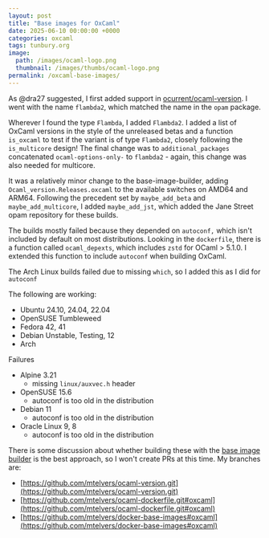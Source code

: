 ```yaml
---
layout: post
title: "Base images for OxCaml"
date: 2025-06-10 00:00:00 +0000
categories: oxcaml
tags: tunbury.org
image:
  path: /images/ocaml-logo.png
  thumbnail: /images/thumbs/ocaml-logo.png
permalink: /oxcaml-base-images/
---
```


As @dra27 suggested, I first added support in [ocurrent/ocaml-version](https://github.com/ocurrent/ocaml-version.git). I went with the name `flambda2`, which matched the name in the `opam` package.

Wherever I found the type `Flambda`, I added `Flambda2`. I added a list of OxCaml versions in the style of the unreleased betas and a function `is_oxcaml` to test if the variant is of type `Flambda2`, closely following the `is_multicore` design! The final change was to `additional_packages` concatenated `ocaml-options-only-` to `flambda2` - again, this change was also needed for multicore.

It was a relatively minor change to the base-image-builder, adding `Ocaml_version.Releases.oxcaml` to the available switches on AMD64 and ARM64. Following the precedent set by `maybe_add_beta` and `maybe_add_multicore`, I added `maybe_add_jst`, which added the Jane Street opam repository for these builds.

The builds mostly failed because they depended on `autoconf,` which isn't included by default on most distributions. Looking in the `dockerfile`, there is a function called `ocaml_depexts`, which includes `zstd` for OCaml > 5.1.0. I extended this function to include `autoconf` when building OxCaml.

The Arch Linux builds failed due to missing `which`, so I added this as I did for `autoconf`

The following are working:

- Ubuntu 24.10, 24.04, 22.04
- OpenSUSE Tumbleweed
- Fedora 42, 41
- Debian Unstable, Testing, 12
- Arch

Failures

- Alpine 3.21
  - missing `linux/auxvec.h` header
- OpenSUSE 15.6
  - autoconf is too old in the distribution
- Debian 11
  - autoconf is too old in the distribution
- Oracle Linux 9, 8
  - autoconf is too old in the distribution

There is some discussion about whether building these with the [base image builder](https://images.ci.ocaml.org) is the best approach, so I won't create PRs at this time. My branches are:
- [https://github.com/mtelvers/ocaml-version.git](https://github.com/mtelvers/ocaml-version.git)
- [https://github.com/mtelvers/ocaml-dockerfile.git#oxcaml](https://github.com/mtelvers/ocaml-dockerfile.git#oxcaml)
- [https://github.com/mtelvers/docker-base-images#oxcaml](https://github.com/mtelvers/docker-base-images#oxcaml)
